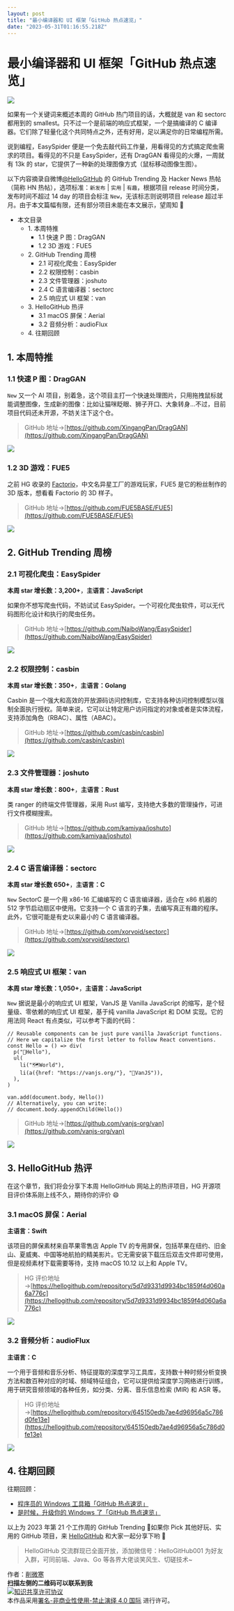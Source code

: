 ```yaml
---
layout: post
title: "最小编译器和 UI 框架「GitHub 热点速览」"
date: "2023-05-31T01:16:55.218Z"
---
```

最小编译器和 UI 框架「GitHub 热点速览」
=========================

![](https://img2023.cnblogs.com/blog/759200/202305/759200-20230531000143737-473359705.jpg)

如果有一个关键词来概述本周的 GitHub 热门项目的话，大概就是 van 和 sectorc 都用到的 smallest。只不过一个是前端的响应式框架，一个是搞编译的 C 编译器。它们除了轻量化这个共同特点之外，还有好用，足以满足你的日常编程所需。

说到编程，EasySpider 便是一个免去敲代码工作量，用看得见的方式搞定爬虫需求的项目。看得见的不只是 EasySpider，还有 DragGAN 看得见的火爆，一周就有 13k 的 star，它提供了一种新的处理图像方式（鼠标移动图像生图）。

以下内容摘录自微博[@HelloGitHub](https://www.weibo.com/hellogithub/) 的 GitHub Trending 及 Hacker News 热帖（简称 HN 热帖），选项标准：`新发布` | `实用` | `有趣`，根据项目 release 时间分类，发布时间不超过 14 day 的项目会标注 `New`，无该标志则说明项目 release 超过半月。由于本文篇幅有限，还有部分项目未能在本文展示，望周知 🌝

*   本文目录
    *   1\. 本周特推
        *   1.1 快速 P 图：DragGAN
        *   1.2 3D 游戏：FUE5
    *   2\. GitHub Trending 周榜
        *   2.1 可视化爬虫：EasySpider
        *   2.2 权限控制：casbin
        *   2.3 文件管理器：joshuto
        *   2.4 C 语言编译器：sectorc
        *   2.5 响应式 UI 框架：van
    *   3\. HelloGitHub 热评
        *   3.1 macOS 屏保：Aerial
        *   3.2 音频分析：audioFlux
    *   4\. 往期回顾

1\. 本周特推
--------

### 1.1 快速 P 图：DragGAN

`New` 又一个 AI 项目，别着急，这个项目主打一个快速处理图片，只用拖拽鼠标就能调整图像，生成新的图像：比如让猫咪眨眼、狮子开口、大象转身…不过，目前项目代码还未开源，不妨关注下这个仓。

> GitHub 地址→[https://github.com/XingangPan/DragGAN](https://github.com/XingangPan/DragGAN)

![](https://img2023.cnblogs.com/blog/759200/202305/759200-20230531000155448-1902721059.gif)

### 1.2 3D 游戏：FUE5

之前 HG 收录的 [Factorio](https://hellogithub.com/repository/1054cdedf03f4092bd7b670faa5752d7)，中文名异星工厂的游戏玩家，FUE5 是它的粉丝制作的 3D 版本，想看看 Factorio 的 3D 样子。

> GitHub 地址→[https://github.com/FUE5BASE/FUE5](https://github.com/FUE5BASE/FUE5)

![](https://img2023.cnblogs.com/blog/759200/202305/759200-20230531000159381-1584476628.jpg)

2\. GitHub Trending 周榜
----------------------

### 2.1 可视化爬虫：EasySpider

**本周 star 增长数：3,200+**，**主语言：JavaScript**

如果你不想写爬虫代码，不妨试试 EasySpider。一个可视化爬虫软件，可以无代码图形化设计和执行的爬虫任务。

> GitHub 地址→[https://github.com/NaiboWang/EasySpider](https://github.com/NaiboWang/EasySpider)

![](https://img2023.cnblogs.com/blog/759200/202305/759200-20230531000208696-285163828.gif)

### 2.2 权限控制：casbin

**本周 star 增长数：350+**，**主语言：Golang**

Casbin 是一个强大和高效的开放源码访问控制库，它支持各种访问控制模型以强制全面执行授权。简单来说，它可以让特定用户访问指定的对象或者是实体流程，支持添加角色（RBAC）、属性（ABAC）。

> GitHub 地址→[https://github.com/casbin/casbin](https://github.com/casbin/casbin)

![](https://img2023.cnblogs.com/blog/759200/202305/759200-20230531000212505-68399873.png)

### 2.3 文件管理器：joshuto

**本周 star 增长数：800+**，**主语言：Rust**

类 ranger 的终端文件管理器，采用 Rust 编写，支持绝大多数的管理操作，可进行文件模糊搜索。

> GitHub 地址→[https://github.com/kamiyaa/joshuto](https://github.com/kamiyaa/joshuto)

![](https://img2023.cnblogs.com/blog/759200/202305/759200-20230531000217412-12503677.png)

### 2.4 C 语言编译器：sectorc

**本周 star 增长数 650+**，**主语言：C**

`New` SectorC 是一个用 x86-16 汇编编写的 C 语言编译器，适合在 x86 机器的 512 字节启动扇区中使用。它支持一个 C 语言的子集，去编写真正有趣的程序。此外，它很可能是有史以来最小的 C 语言编译器。

> GitHub 地址→[https://github.com/xorvoid/sectorc](https://github.com/xorvoid/sectorc)

![](https://img2023.cnblogs.com/blog/759200/202305/759200-20230531000224384-1253363963.png)

### 2.5 响应式 UI 框架：van

**本周 star 增长数：1,050+**，**主语言：JavaScript**

`New` 据说是最小的响应式 UI 框架，VanJS 是 Vanilla JavaScript 的缩写，是个轻量级、零依赖的响应式 UI 框架，基于纯 vanilla JavaScript 和 DOM 实现。它的用法同 React 有点类似，可以参考下面的代码：

    // Reusable components can be just pure vanilla JavaScript functions.
    // Here we capitalize the first letter to follow React conventions.
    const Hello = () => div(
      p("👋Hello"),
      ul(
        li("🗺️World"),
        li(a({href: "https://vanjs.org/"}, "🍦VanJS")),
      ),
    )
    
    van.add(document.body, Hello())
    // Alternatively, you can write:
    // document.body.appendChild(Hello())
    

> GitHub 地址→[https://github.com/vanjs-org/van](https://github.com/vanjs-org/van)

![](https://img2023.cnblogs.com/blog/759200/202305/759200-20230531000230280-936562637.jpg)

3\. HelloGitHub 热评
------------------

在这个章节，我们将会分享下本周 HelloGitHub 网站上的热评项目，HG 开源项目评价体系刚上线不久，期待你的评价 😄

### 3.1 macOS 屏保：Aerial

**主语言：Swift**

该项目的屏保素材来自苹果零售店 Apple TV 的专用屏保，包括苹果在纽约、旧金山、夏威夷、中国等地航拍的精美影片。它无需安装下载压后双击文件即可使用，但是视频素材下载需要等待，支持 macOS 10.12 以上和 Apple TV。

> HG 评价地址→[https://hellogithub.com/repository/5d7d9331d9934bc1859f4d060a6a776c](https://hellogithub.com/repository/5d7d9331d9934bc1859f4d060a6a776c)

![](https://img2023.cnblogs.com/blog/759200/202305/759200-20230531000234195-1504704190.jpg)

### 3.2 音频分析：audioFlux

**主语言：C**

一个用于音频和音乐分析、特征提取的深度学习工具库，支持数十种时频分析变换方法和数百种对应的时域、频域特征组合，它可以提供给深度学习网络进行训练，用于研究音频领域的各种任务，如分类、分离、音乐信息检索 (MIR) 和 ASR 等。

> HG 评价地址→[https://hellogithub.com/repository/645150edb7ae4d96956a5c786d0fe13e](https://hellogithub.com/repository/645150edb7ae4d96956a5c786d0fe13e)

![](https://img2023.cnblogs.com/blog/759200/202305/759200-20230531000238722-2130700097.jpg)

4\. 往期回顾
--------

往期回顾：

*   [程序员的 Windows 工具箱「GitHub 热点速览」](https://mp.weixin.qq.com/s/NG4chhvDA-fKMif3MsJuDA)
*   [是时候，升级你的 Windows 了「GitHub 热点速览」](https://mp.weixin.qq.com/s/tR2bsD8I30oH55nNfSkCJA)

以上为 2023 年第 21 个工作周的 GitHub Trending 🎉如果你 Pick 其他好玩、实用的 GitHub 项目，来 [HelloGitHub](https://hellogithub.com/periodical) 和大家一起分享下哟 🌝

> HelloGitHub 交流群现已全面开放，添加微信号：HelloGitHub001 为好友入群，可同前端、Java、Go 等各界大佬谈笑风生、切磋技术~

  
作者：[削微寒](https://github.com/521xueweihan)  
**扫描左侧的二维码可以联系到我**  
[![知识共享许可协议](https://licensebuttons.net/l/by-nc-nd/4.0/88x31.png)](https://creativecommons.org/licenses/by-nc-nd/4.0/deed.zh)  
本作品采用[署名-非商业性使用-禁止演绎 4.0 国际](https://creativecommons.org/licenses/by-nc-nd/4.0/deed.zh) 进行许可。